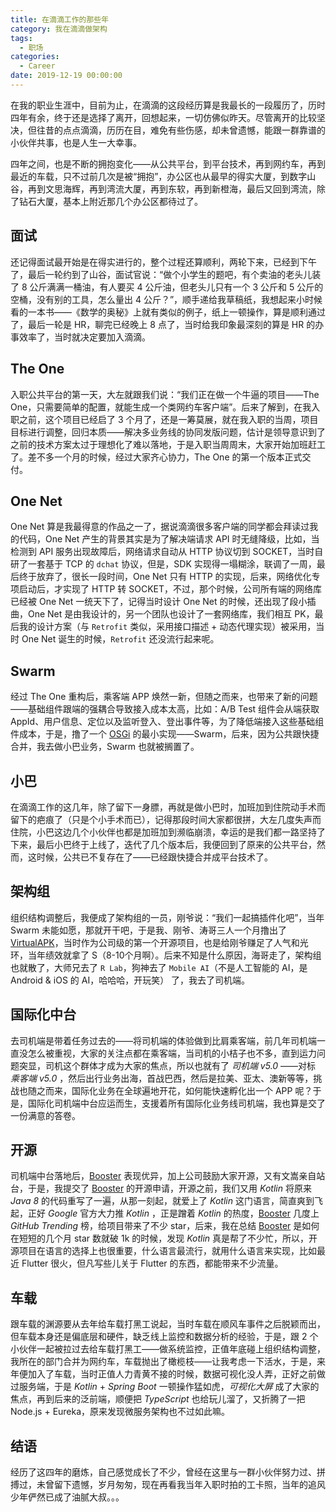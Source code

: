 ```yaml
---
title: 在滴滴工作的那些年
category: 我在滴滴做架构
tags:
  - 职场
categories:
  - Career
date: 2019-12-19 00:00:00
---
```


在我的职业生涯中，目前为止，在滴滴的这段经历算是我最长的一段履历了，历时四年有余，终于还是选择了离开，回想起来，一切仿佛似昨天。尽管离开的比较坚决，但往昔的点点滴滴，历历在目，难免有些伤感，却未曾遗憾，能跟一群靠谱的小伙伴共事，也是人生一大幸事。

四年之间，也是不断的拥抱变化——从公共平台，到平台技术，再到网约车，再到最近的车载，只不过前几次是被“拥抱”，办公区也从最早的得实大厦，到数字山谷，再到文思海辉，再到湾流大厦，再到东软，再到新橙海，最后又回到湾流，除了钻石大厦，基本上附近那几个办公区都待过了。

## 面试

还记得面试最开始是在得实进行的，整个过程还算顺利，两轮下来，已经到下午了，最后一轮约到了山谷，面试官说：“做个小学生的题吧，有个卖油的老头儿装了 8 公斤满满一桶油，有人要买 4 公斤油，但老头儿只有一个 3 公斤和 5 公斤的空桶，没有别的工具，怎么量出 4 公斤？”，顺手递给我草稿纸，我想起来小时候看的一本书——《数学的奥秘》上就有类似的例子，纸上一顿操作，算是顺利通过了，最后一轮是 HR，聊完已经晚上 8 点了，当时给我印象最深刻的算是 HR 的办事效率了，当时就决定要加入滴滴。

## The One

入职公共平台的第一天，大左就跟我们说：“我们正在做一个牛逼的项目——The One，只需要简单的配置，就能生成一个类网约车客户端”。后来了解到，在我入职之前，这个项目已经启了 3 个月了，还是一筹莫展，就在我入职的当周，项目目标进行调整，回归本质——解决多业务线的协同发版问题，估计是领导意识到了之前的技术方案太过于理想化了难以落地，于是入职当周周末，大家开始加班赶工了。差不多一个月的时候，经过大家齐心协力，The One 的第一个版本正式交付。

## One Net

One Net 算是我最得意的作品之一了，据说滴滴很多客户端的同学都会拜读过我的代码，One Net 产生的背景其实是为了解决端请求 API 时无缝降级，比如，当检测到 API 服务出现故障后，网络请求自动从 HTTP 协议切到 SOCKET，当时自研了一套基于 TCP 的 `dchat` 协议，但是，SDK 实现得一塌糊涂，联调了一周，最后终于放弃了，很长一段时间，One Net 只有 HTTP 的实现，后来，网络优化专项启动后，才实现了 HTTP 转 SOCKET，不过，那个时候，公司所有端的网络库已经被 One Net 一统天下了，记得当时设计 One Net 的时候，还出现了段小插曲，One Net 是由我设计的，另一个团队也设计了一套网络库，我们相互 PK，最后我的设计方案（与 `Retrofit` 类似，采用接口描述 + 动态代理实现）被采用，当时 One Net 诞生的时候，`Retrofit` 还没流行起来呢。

## Swarm

经过 The One 重构后，乘客端 APP 焕然一新，但随之而来，也带来了新的问题——基础组件跟端的强耦合导致接入成本太高，比如：A/B Test 组件会从端获取 AppId、用户信息、定位以及监听登入、登出事件等，为了降低端接入这些基础组件成本，于是，撸了一个 [OSGi](https://www.osgi.org) 的最小实现——Swarm，后来，因为公共跟快捷合并，我去做小巴业务，Swarm 也就被搁置了。

## 小巴

在滴滴工作的这几年，除了留下一身膘，再就是做小巴时，加班加到住院动手术而留下的疤痕了（只是个小手术而已），记得那段时间大家都很拼，大左几度失声而住院，小巴这边几个小伙伴也都是加班加到濒临崩溃，幸运的是我们都一路坚持了下来，最后小巴终于上线了，迭代了几个版本后，我便回到了原来的公共平台，然而，这时候，公共已不复存在了——已经跟快捷合并成平台技术了。

## 架构组

组织结构调整后，我便成了架构组的一员，刚爷说：“我们一起搞插件化吧”，当年 Swarm 未能如愿，那就开干吧，于是我、刚爷、涛哥三人一个月撸出了 [VirtualAPK](https://github.com/didi/VirtualAPK)，当时作为公司级的第一个开源项目，也是给刚爷赚足了人气和光环，当年绩效就拿了 S（8-10个月啊）。后来不知是什么原因，海哥走了，架构组也就散了，大师兄去了 `R Lab`，狗神去了 `Mobile AI`（不是人工智能的 AI，是 Android & iOS 的 AI，哈哈哈，开玩笑） 了，我去了司机端。

## 国际化中台

去司机端是带着任务过去的——将司机端的体验做到比肩乘客端，前几年司机端一直没怎么被重视，大家的关注点都在乘客端，当司机的小桔子也不多，直到运力问题突显，司机这个群体才成为大家的焦点，所以也就有了 *司机端 v5.0* ——对标 *乘客端 v5.0* ，然后出行业务出海，首战巴西，然后是拉美、亚太、澳新等等，挑战也随之而来，国际化业务在全球遍地开花，如何能快速孵化出一个 APP 呢？于是，国际化司机端中台应运而生，支援着所有国际化业务线司机端，我也算是交了一份满意的答卷。

## 开源

司机端中台落地后，[Booster](https://github.com/didi/booster) 表现优异，加上公司鼓励大家开源，又有文嵩亲自站台，于是，我提交了 [Booster](https://github.com/didi/booster) 的开源申请，开源之前，我们又用 *Kotlin* 将原来 *Java 8* 的代码重写了一遍，从那一刻起，就爱上了 *Kotlin* 这门语言，简直爽到飞起，正好 *Google* 官方大力推 *Kotlin* ，正是蹭着 *Kotlin* 的热度，[Booster](https://github.com/didi/booster) 几度上 *GitHub Trending* 榜，给项目带来了不少 star，后来，我在总结 [Booster](https://github.com/didi/booster) 是如何在短短的几个月 star 数就破 1k 的时候，发现 *Kotlin* 真是帮了不少忙，所以，开源项目在语言的选择上也很重要，什么语言最流行，就用什么语言来实现，比如最近 Flutter 很火，但凡写些儿关于 Flutter 的东西，都能带来不少流量。

## 车载

跟车载的渊源要从去年给车载打黑工说起，当时车载在顺风车事件之后脱颖而出，但车载本身还是偏底层和硬件，缺乏线上监控和数据分析的经验，于是，跟 2 个小伙伴一起被拉过去给车载打黑工——做系统监控，正值年底碰上组织结构调整，我所在的部门合并为网约车，车载抛出了橄榄枝——让我考虑一下活水，于是，来年便加入了车载，当时正值人力青黄不接的时候，数据可视化没人弄，正好之前做过服务端，于是 *Kotlin* + *Spring Boot* 一顿操作猛如虎，*可视化大屏* 成了大家的焦点，再到后来的泛前端，顺便把 *TypeScript* 也给玩儿溜了，又折腾了一把 Node.js + Eureka，原来发现微服务架构也不过如此嘛。

## 结语

经历了这四年的磨炼，自己感觉成长了不少，曾经在这里与一群小伙伴努力过、拼搏过，未曾留下遗憾，岁月匆匆，现在再看我当年入职时拍的工卡照，当年的追风少年俨然已成了油腻大叔。。。
